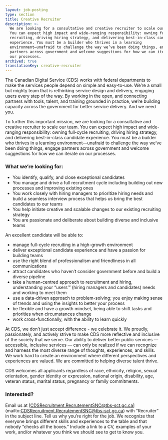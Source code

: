 ```yaml
---
layout: job-posting
type: section
title: Creative Recruiter
description: >-
  We are looking for a consultative and creative recruiter to scale our team.
  You can expect high impact and wide-ranging responsibility: owning full-cycle
  recruiting, driving hiring strategy, and delivering best-in-class candidate
  experience. You must be a builder who thrives in a learning
  environment—unafraid to challenge the way we’ve been doing things, engage
  partners across government and welcome suggestions for how we can iterate on
  our processes.
archived: true
translationKey: creative-recruiter
---
```


The Canadian Digital Service (CDS) works with federal departments to make the services people depend on simple and easy-to-use. We’re a small but mighty team that is rethinking service design and delivery, engaging users every step of the way. By working in the open, and connecting partners with tools, talent, and training grounded in practice, we’re building capacity across the government for better service delivery. And we need you.

To further this important mission, we are looking for a consultative and creative recruiter to scale our team. You can expect high impact and wide-ranging responsibility: owning full-cycle recruiting, driving hiring strategy, and delivering best-in-class candidate experience. You must be a builder who thrives in a learning environment—unafraid to challenge the way we’ve been doing things, engage partners across government and welcome suggestions for how we can iterate on our processes.

### What we’re looking for:

* You identify, qualify, and close exceptional candidates
* You manage and drive a full recruitment cycle including building out new processes and improving existing ones
* You work closely with hiring managers to prioritize hiring needs and build a seamless interview process that helps us bring the best candidates to our teams
* You help initiate creative and scalable changes to our existing recruiting strategy
* You are passionate and deliberate about building diverse and inclusive teams 

An excellent candidate will be able to:

* manage full-cycle recruiting in a high-growth environment
* deliver exceptional candidate experience and have a passion for building teams
* use the right blend of professionalism and friendliness in all communications
* attract candidates who haven’t consider government before and build a diverse pipeline
* take a human-centred approach to recruitment and hiring, understanding your “users’” (hiring managers and candidates) needs and working to meet them
* use a data-driven approach to problem-solving; you enjoy making sense of trends and using the insights to better your process 
* be flexible and have a growth mindset, being able to shift tasks and priorities when circumstances change
* work cross-functionally, with the ability to learn quickly

At CDS, we don’t just accept difference - we celebrate it. We proudly, passionately, and actively strive to make CDS more reflective and inclusive of the society that we serve. Our ability to deliver better public services — accessible, inclusive services — can only be realized if we can recognize and harness the most diverse range of thoughts, experiences, and skills. We work hard to create an environment where different perspectives and experiences are valued. We are committed to helping diverse talent thrive.

CDS welcomes all applicants regardless of race, ethnicity, religion, sexual orientation, gender identity or expression, national origin, disability, age, veteran status, marital status, pregnancy or family commitments.

### Interested?

Email us at [CDSRecruitment.RecrutementSNC@tbs-sct.gc.ca] (mailto:CDSRecruitment.RecrutementSNC@tbs-sct.gc.ca) with “Recruiter” in the subject line. Tell us why you’re right for the job. We recognize that everyone brings different skills and experiences to the table and that nobody “checks all the boxes.” Include a link to a CV, examples of your work, and/or whatever you think we should see to get to know you.
